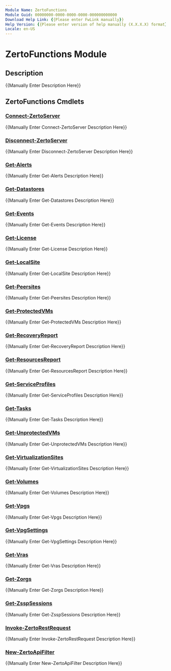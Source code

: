 ```yaml
---
Module Name: ZertoFunctions
Module Guid: 00000000-0000-0000-0000-000000000000
Download Help Link: {{Please enter FwLink manually}}
Help Version: {{Please enter version of help manually (X.X.X.X) format}}
Locale: en-US
---
```


# ZertoFunctions Module
## Description
{{Manually Enter Description Here}}

## ZertoFunctions Cmdlets
### [Connect-ZertoServer](Connect-ZertoServer.md)
{{Manually Enter Connect-ZertoServer Description Here}}

### [Disconnect-ZertoServer](Disconnect-ZertoServer.md)
{{Manually Enter Disconnect-ZertoServer Description Here}}

### [Get-Alerts](Get-Alerts.md)
{{Manually Enter Get-Alerts Description Here}}

### [Get-Datastores](Get-Datastores.md)
{{Manually Enter Get-Datastores Description Here}}

### [Get-Events](Get-Events.md)
{{Manually Enter Get-Events Description Here}}

### [Get-License](Get-License.md)
{{Manually Enter Get-License Description Here}}

### [Get-LocalSite](Get-LocalSite.md)
{{Manually Enter Get-LocalSite Description Here}}

### [Get-Peersites](Get-Peersites.md)
{{Manually Enter Get-Peersites Description Here}}

### [Get-ProtectedVMs](Get-ProtectedVMs.md)
{{Manually Enter Get-ProtectedVMs Description Here}}

### [Get-RecoveryReport](Get-RecoveryReport.md)
{{Manually Enter Get-RecoveryReport Description Here}}

### [Get-ResourcesReport](Get-ResourcesReport.md)
{{Manually Enter Get-ResourcesReport Description Here}}

### [Get-ServiceProfiles](Get-ServiceProfiles.md)
{{Manually Enter Get-ServiceProfiles Description Here}}

### [Get-Tasks](Get-Tasks.md)
{{Manually Enter Get-Tasks Description Here}}

### [Get-UnprotectedVMs](Get-UnprotectedVMs.md)
{{Manually Enter Get-UnprotectedVMs Description Here}}

### [Get-VirtualizationSites](Get-VirtualizationSites.md)
{{Manually Enter Get-VirtualizationSites Description Here}}

### [Get-Volumes](Get-Volumes.md)
{{Manually Enter Get-Volumes Description Here}}

### [Get-Vpgs](Get-Vpgs.md)
{{Manually Enter Get-Vpgs Description Here}}

### [Get-VpgSettings](Get-VpgSettings.md)
{{Manually Enter Get-VpgSettings Description Here}}

### [Get-Vras](Get-Vras.md)
{{Manually Enter Get-Vras Description Here}}

### [Get-Zorgs](Get-Zorgs.md)
{{Manually Enter Get-Zorgs Description Here}}

### [Get-ZsspSessions](Get-ZsspSessions.md)
{{Manually Enter Get-ZsspSessions Description Here}}

### [Invoke-ZertoRestRequest](Invoke-ZertoRestRequest.md)
{{Manually Enter Invoke-ZertoRestRequest Description Here}}

### [New-ZertoApiFilter](New-ZertoApiFilter.md)
{{Manually Enter New-ZertoApiFilter Description Here}}

